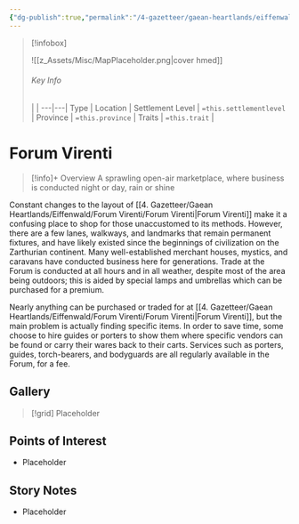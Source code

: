```yaml
---
{"dg-publish":true,"permalink":"/4-gazetteer/gaean-heartlands/eiffenwald/forum-virenti/forum-virenti/","noteIcon":""}
---
```



> [!infobox]
> 
> ![[z_Assets/Misc/MapPlaceholder.png\|cover hmed]]
> ###### Key Info
>  |   |
> ---|---|
> Type | Location |
> Settlement Level | `=this.settlementlevel` |
> Province | `=this.province` |
> Traits | `=this.trait` |

# Forum Virenti

> [!info]+ Overview
> A sprawling open-air marketplace, where business is conducted night or day, rain or shine

Constant changes to the layout of [[4. Gazetteer/Gaean Heartlands/Eiffenwald/Forum Virenti/Forum Virenti\|Forum Virenti]] make it a confusing place to shop for those unaccustomed to its methods. However, there are a few lanes, walkways, and landmarks that remain permanent fixtures, and have likely existed since the beginnings of civilization on the Zarthurian continent. Many well-established merchant houses, mystics, and caravans have conducted business here for generations. Trade at the Forum is conducted at all hours and in all weather, despite most of the area being outdoors; this is aided by special lamps and umbrellas which can be purchased for a premium. 

Nearly anything can be purchased or traded for at [[4. Gazetteer/Gaean Heartlands/Eiffenwald/Forum Virenti/Forum Virenti\|Forum Virenti]], but the main problem is actually finding specific items. In order to save time, some choose to hire guides or porters to show them where specific vendors can be found or carry their wares back to their carts. Services such as porters, guides, torch-bearers, and bodyguards are all regularly available in the Forum, for a fee. 

## Gallery

>[!grid]
>Placeholder


## Points of Interest

- Placeholder

## Story Notes

- Placeholder